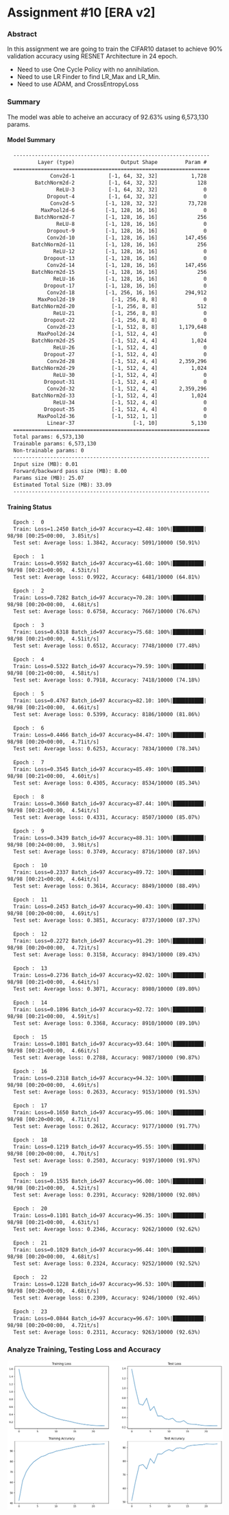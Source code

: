 # Assignment #10 [ERA v2]

### Abstract
In this assignment we are going to train the CIFAR10 dataset to achieve 90% validation accuracy using RESNET Architecture in 24 epoch.
   * Need to use One Cycle Policy with no annihilation.
   * Need to use LR Finder to find LR_Max and LR_Min.
   * Need to use ADAM, and CrossEntropyLoss

### Summary
The model was able to acheive an accuracy of 92.63% using 6,573,130 params.


#### Model Summary
      ----------------------------------------------------------------
              Layer (type)               Output Shape         Param #
      ================================================================
                  Conv2d-1           [-1, 64, 32, 32]           1,728
             BatchNorm2d-2           [-1, 64, 32, 32]             128
                    ReLU-3           [-1, 64, 32, 32]               0
                 Dropout-4           [-1, 64, 32, 32]               0
                  Conv2d-5          [-1, 128, 32, 32]          73,728
               MaxPool2d-6          [-1, 128, 16, 16]               0
             BatchNorm2d-7          [-1, 128, 16, 16]             256
                    ReLU-8          [-1, 128, 16, 16]               0
                 Dropout-9          [-1, 128, 16, 16]               0
                 Conv2d-10          [-1, 128, 16, 16]         147,456
            BatchNorm2d-11          [-1, 128, 16, 16]             256
                   ReLU-12          [-1, 128, 16, 16]               0
                Dropout-13          [-1, 128, 16, 16]               0
                 Conv2d-14          [-1, 128, 16, 16]         147,456
            BatchNorm2d-15          [-1, 128, 16, 16]             256
                   ReLU-16          [-1, 128, 16, 16]               0
                Dropout-17          [-1, 128, 16, 16]               0
                 Conv2d-18          [-1, 256, 16, 16]         294,912
              MaxPool2d-19            [-1, 256, 8, 8]               0
            BatchNorm2d-20            [-1, 256, 8, 8]             512
                   ReLU-21            [-1, 256, 8, 8]               0
                Dropout-22            [-1, 256, 8, 8]               0
                 Conv2d-23            [-1, 512, 8, 8]       1,179,648
              MaxPool2d-24            [-1, 512, 4, 4]               0
            BatchNorm2d-25            [-1, 512, 4, 4]           1,024
                   ReLU-26            [-1, 512, 4, 4]               0
                Dropout-27            [-1, 512, 4, 4]               0
                 Conv2d-28            [-1, 512, 4, 4]       2,359,296
            BatchNorm2d-29            [-1, 512, 4, 4]           1,024
                   ReLU-30            [-1, 512, 4, 4]               0
                Dropout-31            [-1, 512, 4, 4]               0
                 Conv2d-32            [-1, 512, 4, 4]       2,359,296
            BatchNorm2d-33            [-1, 512, 4, 4]           1,024
                   ReLU-34            [-1, 512, 4, 4]               0
                Dropout-35            [-1, 512, 4, 4]               0
              MaxPool2d-36            [-1, 512, 1, 1]               0
                 Linear-37                   [-1, 10]           5,130
      ================================================================
      Total params: 6,573,130
      Trainable params: 6,573,130
      Non-trainable params: 0
      ----------------------------------------------------------------
      Input size (MB): 0.01
      Forward/backward pass size (MB): 8.00
      Params size (MB): 25.07
      Estimated Total Size (MB): 33.09
      ----------------------------------------------------------------

#### Training Status
      Epoch :  0
      Train: Loss=1.2450 Batch_id=97 Accuracy=42.48: 100%|██████████| 98/98 [00:25<00:00,  3.85it/s]
      Test set: Average loss: 1.3842, Accuracy: 5091/10000 (50.91%)

      Epoch :  1
      Train: Loss=0.9592 Batch_id=97 Accuracy=61.60: 100%|██████████| 98/98 [00:21<00:00,  4.53it/s]
      Test set: Average loss: 0.9922, Accuracy: 6481/10000 (64.81%)

      Epoch :  2
      Train: Loss=0.7282 Batch_id=97 Accuracy=70.28: 100%|██████████| 98/98 [00:20<00:00,  4.68it/s]
      Test set: Average loss: 0.6758, Accuracy: 7667/10000 (76.67%)

      Epoch :  3
      Train: Loss=0.6318 Batch_id=97 Accuracy=75.68: 100%|██████████| 98/98 [00:21<00:00,  4.51it/s]
      Test set: Average loss: 0.6512, Accuracy: 7748/10000 (77.48%)

      Epoch :  4
      Train: Loss=0.5322 Batch_id=97 Accuracy=79.59: 100%|██████████| 98/98 [00:21<00:00,  4.58it/s]
      Test set: Average loss: 0.7918, Accuracy: 7418/10000 (74.18%)

      Epoch :  5
      Train: Loss=0.4767 Batch_id=97 Accuracy=82.10: 100%|██████████| 98/98 [00:21<00:00,  4.66it/s]
      Test set: Average loss: 0.5399, Accuracy: 8186/10000 (81.86%)

      Epoch :  6
      Train: Loss=0.4466 Batch_id=97 Accuracy=84.47: 100%|██████████| 98/98 [00:20<00:00,  4.71it/s]
      Test set: Average loss: 0.6253, Accuracy: 7834/10000 (78.34%)

      Epoch :  7
      Train: Loss=0.3545 Batch_id=97 Accuracy=85.49: 100%|██████████| 98/98 [00:21<00:00,  4.60it/s]
      Test set: Average loss: 0.4305, Accuracy: 8534/10000 (85.34%)

      Epoch :  8
      Train: Loss=0.3660 Batch_id=97 Accuracy=87.44: 100%|██████████| 98/98 [00:21<00:00,  4.54it/s]
      Test set: Average loss: 0.4331, Accuracy: 8507/10000 (85.07%)

      Epoch :  9
      Train: Loss=0.3439 Batch_id=97 Accuracy=88.31: 100%|██████████| 98/98 [00:24<00:00,  3.98it/s]
      Test set: Average loss: 0.3749, Accuracy: 8716/10000 (87.16%)

      Epoch :  10
      Train: Loss=0.2337 Batch_id=97 Accuracy=89.72: 100%|██████████| 98/98 [00:21<00:00,  4.64it/s]
      Test set: Average loss: 0.3614, Accuracy: 8849/10000 (88.49%)

      Epoch :  11
      Train: Loss=0.2453 Batch_id=97 Accuracy=90.43: 100%|██████████| 98/98 [00:20<00:00,  4.69it/s]
      Test set: Average loss: 0.3851, Accuracy: 8737/10000 (87.37%)

      Epoch :  12
      Train: Loss=0.2272 Batch_id=97 Accuracy=91.29: 100%|██████████| 98/98 [00:20<00:00,  4.72it/s]
      Test set: Average loss: 0.3158, Accuracy: 8943/10000 (89.43%)

      Epoch :  13
      Train: Loss=0.2736 Batch_id=97 Accuracy=92.02: 100%|██████████| 98/98 [00:21<00:00,  4.64it/s]
      Test set: Average loss: 0.3071, Accuracy: 8980/10000 (89.80%)

      Epoch :  14
      Train: Loss=0.1896 Batch_id=97 Accuracy=92.72: 100%|██████████| 98/98 [00:21<00:00,  4.59it/s]
      Test set: Average loss: 0.3368, Accuracy: 8910/10000 (89.10%)

      Epoch :  15
      Train: Loss=0.1801 Batch_id=97 Accuracy=93.64: 100%|██████████| 98/98 [00:21<00:00,  4.66it/s]
      Test set: Average loss: 0.2788, Accuracy: 9087/10000 (90.87%)

      Epoch :  16
      Train: Loss=0.2318 Batch_id=97 Accuracy=94.32: 100%|██████████| 98/98 [00:20<00:00,  4.69it/s]
      Test set: Average loss: 0.2633, Accuracy: 9153/10000 (91.53%)

      Epoch :  17
      Train: Loss=0.1650 Batch_id=97 Accuracy=95.06: 100%|██████████| 98/98 [00:20<00:00,  4.71it/s]
      Test set: Average loss: 0.2612, Accuracy: 9177/10000 (91.77%)

      Epoch :  18
      Train: Loss=0.1219 Batch_id=97 Accuracy=95.55: 100%|██████████| 98/98 [00:20<00:00,  4.70it/s]
      Test set: Average loss: 0.2503, Accuracy: 9197/10000 (91.97%)

      Epoch :  19
      Train: Loss=0.1535 Batch_id=97 Accuracy=96.00: 100%|██████████| 98/98 [00:21<00:00,  4.52it/s]
      Test set: Average loss: 0.2391, Accuracy: 9208/10000 (92.08%)

      Epoch :  20
      Train: Loss=0.1101 Batch_id=97 Accuracy=96.35: 100%|██████████| 98/98 [00:21<00:00,  4.63it/s]
      Test set: Average loss: 0.2346, Accuracy: 9262/10000 (92.62%)

      Epoch :  21
      Train: Loss=0.1029 Batch_id=97 Accuracy=96.44: 100%|██████████| 98/98 [00:20<00:00,  4.68it/s]
      Test set: Average loss: 0.2324, Accuracy: 9252/10000 (92.52%)

      Epoch :  22
      Train: Loss=0.1228 Batch_id=97 Accuracy=96.53: 100%|██████████| 98/98 [00:20<00:00,  4.68it/s]
      Test set: Average loss: 0.2309, Accuracy: 9246/10000 (92.46%)

      Epoch :  23
      Train: Loss=0.0844 Batch_id=97 Accuracy=96.67: 100%|██████████| 98/98 [00:20<00:00,  4.72it/s]
      Test set: Average loss: 0.2311, Accuracy: 9263/10000 (92.63%)



### Analyze Training, Testing Loss and Accuracy
   ![Train/Test Accuracy, Losses](./assets/image.png)